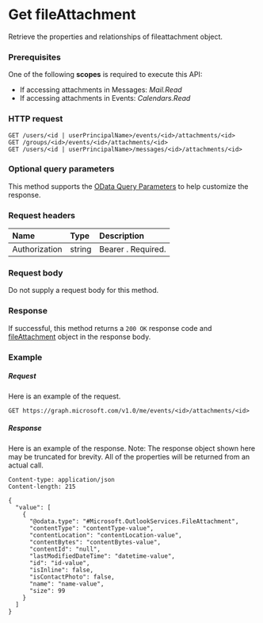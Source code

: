 # Get fileAttachment

Retrieve the properties and relationships of fileattachment object.
### Prerequisites
One of the following **scopes** is required to execute this API:

* If accessing attachments in Messages: _Mail.Read_
* If accessing attachments in Events: _Calendars.Read_
 
### HTTP request
<!-- { "blockType": "ignored" } -->
```http
GET /users/<id | userPrincipalName>/events/<id>/attachments/<id>
GET /groups/<id>/events/<id>/attachments/<id>
GET /users/<id | userPrincipalName>/messages/<id>/attachments/<id>
```
### Optional query parameters
This method supports the [OData Query Parameters](http://graph.microsoft.io/docs/overview/query_parameters) to help customize the response.
### Request headers
| Name       | Type | Description|
|:-----------|:------|:----------|
| Authorization  | string  | Bearer <token>. Required. |

### Request body
Do not supply a request body for this method.
### Response
If successful, this method returns a `200 OK` response code and [fileAttachment](../resources/fileattachment.md) object in the response body.
### Example
##### Request
Here is an example of the request.
<!-- {
  "blockType": "request",
  "name": "get_fileattachment"
}-->
```http
GET https://graph.microsoft.com/v1.0/me/events/<id>/attachments/<id>
```
##### Response
Here is an example of the response. Note: The response object shown here may be truncated for brevity. All of the properties will be returned from an actual call.
<!-- {
  "blockType": "response",
  "truncated": true,
  "@odata.type": "microsoft.graph.fileattachment"
} -->
```http
Content-type: application/json
Content-length: 215

{
  "value": [
    {
      "@odata.type": "#Microsoft.OutlookServices.FileAttachment",
      "contentType": "contentType-value",
      "contentLocation": "contentLocation-value",
      "contentBytes": "contentBytes-value",
      "contentId": "null",
      "lastModifiedDateTime": "datetime-value",
      "id": "id-value",
      "isInline": false,
      "isContactPhoto": false,
      "name": "name-value",
      "size": 99
    }
  ]
}
```

<!-- uuid: 8fcb5dbc-d5aa-4681-8e31-b001d5168d79
2015-10-25 14:57:30 UTC -->
<!-- {
  "type": "#page.annotation",
  "description": "Get fileAttachment",
  "keywords": "",
  "section": "documentation",
  "tocPath": ""
}-->